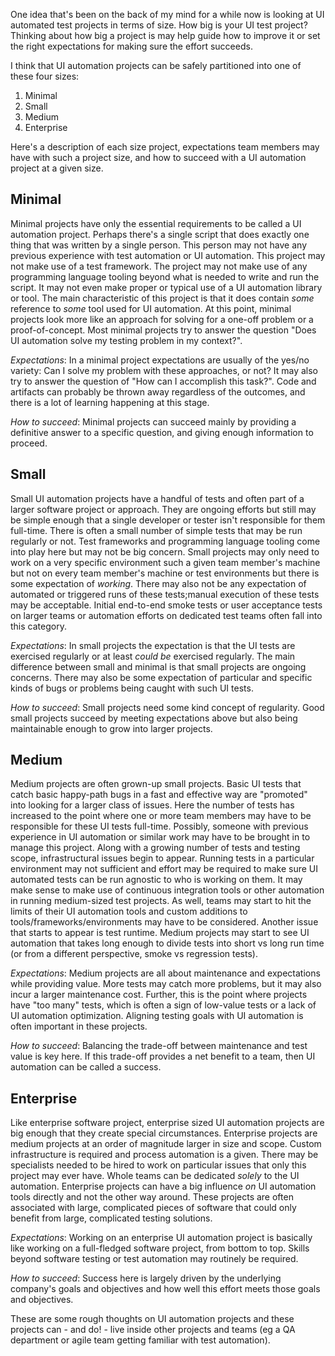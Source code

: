 One idea that's been on the back of my mind for a while now is looking at UI automated test projects in terms of size. How big is your UI test project? Thinking about how big a project is may help guide how to improve it or set the right expectations for making sure the effort succeeds. 

I think that UI automation projects can be safely partitioned into one of these four sizes: 

1. Minimal
1. Small
1. Medium
1. Enterprise

Here's a description of each size project, expectations team members may have with such a project size, and how to succeed with a UI automation project at a given size.

## Minimal

Minimal projects have only the essential requirements to be called a UI automation project. Perhaps there's a single script that does exactly one thing that was written by a single person. This person may not have any previous experience with test automation or UI automation. This project may not make use of a test framework. The project may not make use of any programming language tooling beyond what is needed to write and run the script. It may not even make proper or typical use of a UI automation library or tool. The main characteristic of this project is that it does contain _some_ reference to _some_ tool used for UI automation. At this point, minimal projects look more like an approach for solving for a one-off problem or a proof-of-concept. Most minimal projects try to answer the question "Does UI automation solve my testing problem in my context?".

_Expectations_: In a minimal project expectations are usually of the yes/no variety: Can I solve my problem with these approaches, or not? It may also try to answer the question of "How can I accomplish this task?". Code and artifacts can probably be thrown away regardless of the outcomes, and there is a lot of learning happening at this stage. 

_How to succeed_: Minimal projects can succeed mainly by providing a definitive answer to a specific question, and giving enough information to proceed.

## Small

Small UI automation projects have a handful of tests and often part of a larger software project or approach. They are ongoing efforts but still may be simple enough that a single developer or tester isn't responsible for them full-time. There is often a small number of simple tests that may be run regularly or not. Test frameworks and programming language tooling come into play here but may not be big concern. Small projects may only need to work on a very specific environment such a given team member's machine but not on every team member's machine or test environments but there is some expectation of _working_. There may also not be any expectation of automated or triggered runs of these tests;manual execution of these tests may be acceptable. Initial end-to-end smoke tests or user acceptance tests on larger teams or automation efforts on dedicated test teams often fall into this category. 

_Expectations_: In small projects the expectation is that the UI tests are exercised regularly or at least _could be_ exercised regularly. The main difference between small and minimal is that small projects are ongoing concerns. There may also be some expectation of particular and specific kinds of bugs or problems being caught with such UI tests. 

_How to succeed_: Small projects need some kind concept of regularity. Good small projects succeed by meeting expectations above but also being maintainable enough to grow into larger projects. 

## Medium

Medium projects are often grown-up small projects. Basic UI tests that catch basic happy-path bugs in a fast and effective way are "promoted" into looking for a larger class of issues. Here the number of tests has increased to the point where one or more team members may have to be responsible for these UI tests full-time. Possibly, someone with previous experience in UI automation or similar work may have to be brought in to manage this project. Along with a growing number of tests and testing scope, infrastructural issues begin to appear. Running tests in a particular environment may not sufficient and effort may be required to make sure UI automated tests can be run agnostic to who is working on them. It may make sense to make use of continuous integration tools or other automation in running medium-sized test projects. As well, teams may start to hit the limits of their UI automation tools and custom additions to tools/frameworks/environments may have to be considered. Another issue that starts to appear is test runtime. Medium projects may start to see UI automation that takes long enough to divide tests into short vs long run time (or from a different perspective, smoke vs regression tests). 

_Expectations_: Medium projects are all about maintenance and expectations while providing value. More tests may catch more problems, but it may also incur a larger maintenance cost. Further, this is the point where projects have "too many" tests, which is often a sign of low-value tests or a lack of UI automation optimization. Aligning testing goals with UI automation is often important in these projects.

_How to succeed_: Balancing the trade-off between maintenance and test value is key here. If this trade-off provides a net benefit to a team, then UI automation can be called a success. 

## Enterprise

Like enterprise software project, enterprise sized UI automation projects are big enough that they create special circumstances. Enterprise projects are medium projects at an order of magnitude larger in size and scope. Custom infrastructure is required and process automation is a given. There may be specialists needed to be hired to work on particular issues that only this project may ever have. Whole teams can be dedicated _solely_ to the UI automation. Enterprise projects can have a big influence _on_ UI automation tools directly and not the other way around. These projects are often associated with large, complicated pieces of software that could only benefit from large, complicated testing solutions. 

_Expectations_: Working on an enterprise UI automation project is basically like working on a full-fledged software project, from bottom to top. Skills beyond software testing or test automation may routinely be required.

_How to succeed_: Success here is largely driven by the underlying company's goals and objectives and how well this effort meets those goals and objectives. 

These are some rough thoughts on UI automation projects and these projects can - and do! - live inside other projects and teams (eg a QA department or agile team getting familiar with test automation).